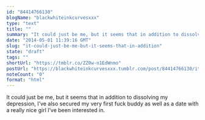 ```yaml
---
id: "84414766130"
blogName: "blackwhiteinkcurvesxxx"
type: "text"
title: ""
summary: "It could just be me, but it seems that in addition to dissolving my depression, I've also secured my very first fuck buddy as..."
date: "2014-05-01 11:39:16 GMT"
slug: "it-could-just-be-me-but-it-seems-that-in-addition"
state: "draft"
tags: ""
shortUrl: "https://tmblr.co/ZZ0w-n1EdWnmo"
postUrl: "https://blackwhiteinkcurvesxxx.tumblr.com/post/84414766130/it-could-just-be-me-but-it-seems-that-in-addition"
noteCount: "0"
format: "html"
---
```


It could just be me, but it seems that in addition to dissolving my depression, I’ve also secured my very first fuck buddy as well as a date with a really nice girl I’ve been interested in.